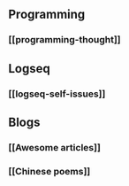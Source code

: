 ## Programming
### [[programming-thought]]
## Logseq
### [[logseq-self-issues]]
## Blogs
### [[Awesome articles]]
### [[Chinese poems]]
##
